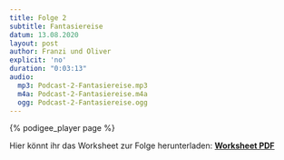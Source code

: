 ```yaml
---
title: Folge 2
subtitle: Fantasiereise
datum: 13.08.2020
layout: post
author: Franzi und Oliver
explicit: 'no'
duration: "0:03:13"
audio:
  mp3: Podcast-2-Fantasiereise.mp3  
  m4a: Podcast-2-Fantasiereise.m4a
  ogg: Podcast-2-Fantasiereise.ogg
---
```


{% podigee_player page %}

Hier könnt ihr das Worksheet zur Folge herunterladen: [**Worksheet PDF**](/download/worksheet_wunscharbeitstag.pdf)